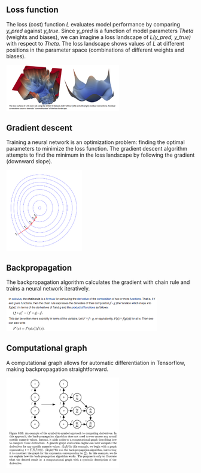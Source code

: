 ## Loss function


The loss (cost) function *L* evaluates model performance by comparing *y_pred* against *y_true*. Since *y_pred* is a function of model parameters *Theta* (weights and biases), we can imagine a loss landscape of *L(y_pred, y_true)* with respect to *Theta*. The loss landscape shows values of *L* at different positions in the parameter space (combinations of different weights and biases). 

<img src="/figures/landscape.png" width="60%">

## Gradient descent

Training a neural network is an optimization problem: finding the optimal parameters to minimize the loss function. The gradient descent algorithm attempts to find the minimum in the loss landscape by following the gradient (downward slope).

<img src="/figures/descent.png" width="40%">

## Backpropagation

The backpropagation algorithm calculates the gradient with chain rule and trains a neural network iteratively. 

<img src="/figures/chainrule.png" width="80%">

## Computational graph

A computational graph allows for automatic differentiation in Tensorflow, making backpropagation straightforward.

<img src="/figures/graph.png" width="60%">

